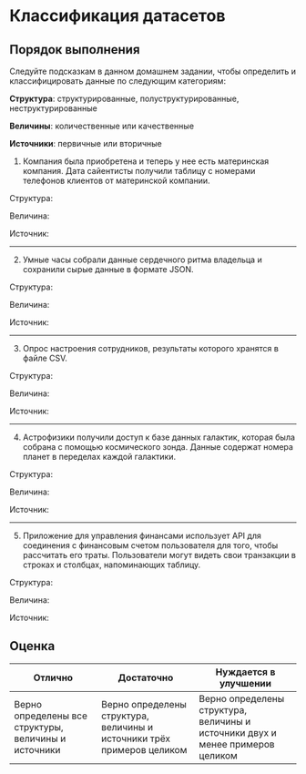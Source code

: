 # Классификация датасетов

## Порядок выполнения

Следуйте подсказкам в данном домашнем задании, чтобы определить и классифицировать данные по следующим категориям:

**Структура**: структурированные, полуструктурированные, неструктурированные

**Величины**: количественные или качественные

**Источники**: первичные или вторичные

1. Компания была приобретена и теперь у нее есть материнская компания. Дата сайентисты получили таблицу с номерами телефонов клиентов от материнской компании.

Структура:

Величина: 

Источник: 

---

2. Умные часы собрали данные сердечного ритма владельца и сохранили сырые данные в формате JSON.

Структура:

Величина: 

Источник:

---

3. Опрос настроения сотрудников, результаты которого хранятся в файле CSV. 

Структура:

Величина: 

Источник: 

---

4. Астрофизики получили доступ к базе данных галактик, которая была собрана с помощью космического зонда. Данные содержат номера планет в переделах каждой галактики. 

Структура:

Величина: 

Источник: 

---

5. Приложение для управления финансами использует API для соединения с финансовым счетом пользователя для того, чтобы рассчитать его траты. Пользователи могут видеть свои транзакции в строках и столбцах, напоминающих таблицу.

Структура:

Величина: 

Источник: 

## Оценка

Отлично | Достаточно | Нуждается в улучшении
--- | --- | -- |
Верно определены все структуры, величины и источники |Верно определены структура, величины и источники трёх примеров целиком |Верно определены структура, величины и источники двух и менее примеров целиком |